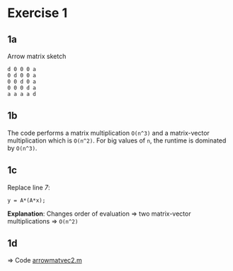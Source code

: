 Exercise 1
==========

1a
--

Arrow matrix sketch

    d 0 0 0 a
    0 d 0 0 a
    0 0 d 0 a
    0 0 0 d a
    a a a a d

1b
--

The code performs a matrix multiplication `O(n^3)` and a matrix-vector multiplication which is `O(n^2)`. For big values of `n`, the runtime is dominated by `O(n^3)`.

1c
--

Replace line *7*:

    y = A*(A*x);

**Explanation**: Changes order of evaluation &rArr; two matrix-vector multiplications &rArr; `O(n^2)`

1d
--

&rArr; Code [arrowmatvec2.m](https://github.com/alshain/eth-numcse/blob/master/01/arrowmatvec2.m)